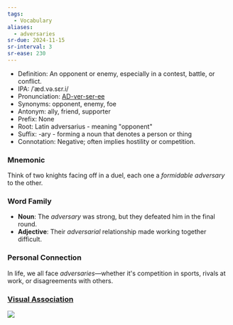 ```yaml
---
tags:
  - Vocabulary
aliases:
  - adversaries
sr-due: 2024-11-15
sr-interval: 3
sr-ease: 230
---
```


- Definition: An opponent or enemy, especially in a contest, battle, or conflict.
- IPA: /ˈæd.və.sɛr.i/
- Pronunciation: [AD-ver-ser-ee](https://www.google.com/search?q=how+to+pronounce+adversary)
- Synonyms: opponent, enemy, foe
- Antonym: ally, friend, supporter
- Prefix: None
- Root: Latin adversarius - meaning "opponent"
- Suffix: -ary - forming a noun that denotes a person or thing
- Connotation: Negative; often implies hostility or competition.

### Mnemonic

Think of two knights facing off in a duel, each one a *formidable adversary* to the other.

### Word Family

- **Noun**: The *adversary* was strong, but they defeated him in the final round.
- **Adjective**: Their *adversarial* relationship made working together difficult.


### Personal Connection

In life, we all face *adversaries*—whether it's competition in sports, rivals at work, or disagreements with others.

### [Visual Association](https://www.google.com/search?tbm=isch&q=adversary)

![](https://encrypted-tbn0.gstatic.com/images?q=tbn:ANd9GcRoc4zc4OUNiqlNd4h2aZxqWb54YnuKzxf3UA&s)
